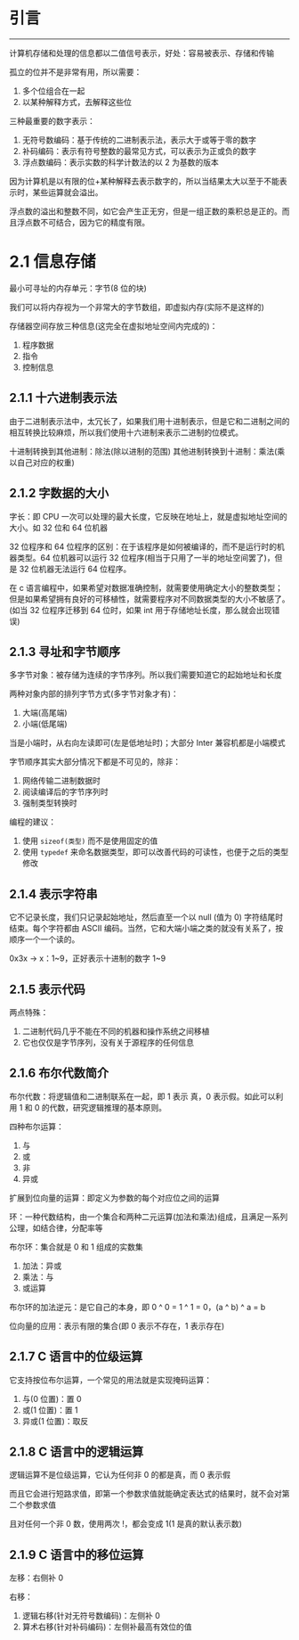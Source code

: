 # 引言
---

计算机存储和处理的信息都以二值信号表示，好处：容易被表示、存储和传输

孤立的位并不是非常有用，所以需要：
1. 多个位组合在一起
2. 以某种解释方式，去解释这些位

三种最重要的数字表示：
1. 无符号数编码：基于传统的二进制表示法，表示大于或等于零的数字
2. 补码编码：表示有符号整数的最常见方式，可以表示为正或负的数字
3. 浮点数编码：表示实数的科学计数法的以 2 为基数的版本

因为计算机是以有限的位+某种解释去表示数字的，所以当结果太大以至于不能表示时，某些运算就会溢出。

浮点数的溢出和整数不同，如它会产生正无穷，但是一组正数的乘积总是正的。而且浮点数不可结合，因为它的精度有限。

# 2.1 信息存储

最小可寻址的内存单元：字节(8 位的块)

我们可以将内存视为一个非常大的字节数组，即虚拟内存(实际不是这样的)

存储器空间存放三种信息(这完全在虚拟地址空间内完成的)：
1. 程序数据
2. 指令
3. 控制信息

## 2.1.1 十六进制表示法

由于二进制表示法中，太冗长了，如果我们用十进制表示，但是它和二进制之间的相互转换比较麻烦，所以我们使用十六进制来表示二进制的位模式。

十进制转换到其他进制：除法(除以进制的范围)
其他进制转换到十进制：乘法(乘以自己对应的权重)

## 2.1.2 字数据的大小

字长：即 CPU 一次可以处理的最大长度，它反映在地址上，就是虚拟地址空间的大小。如 32 位和 64 位机器

32 位程序和 64 位程序的区别：在于该程序是如何被编译的，而不是运行时的机器类型。64 位机器可以运行 32 位程序(相当于只用了一半的地址空间罢了)，但是 32 位机器无法运行 64 位程序。

在 c 语言编程中，如果希望对数据准确控制，就需要使用确定大小的整数类型；但是如果希望拥有良好的可移植性，就需要程序对不同数据类型的大小不敏感了。(如当 32 位程序迁移到 64 位时，如果 int 用于存储地址长度，那么就会出现错误)

## 2.1.3 寻址和字节顺序

多字节对象：被存储为连续的字节序列。所以我们需要知道它的起始地址和长度

两种对象内部的排列字节方式(多字节对象才有)：
1. 大端(高尾端)
2. 小端(低尾端)

当是小端时，从右向左读即可(左是低地址时)；大部分 Inter 兼容机都是小端模式

字节顺序其实大部分情况下都是不可见的，除非：
1. 网络传输二进制数据时
2. 阅读编译后的字节序列时
3. 强制类型转换时

编程的建议：
1. 使用 `sizeof(类型)` 而不是使用固定的值
2. 使用 `typedef` 来命名数据类型，即可以改善代码的可读性，也便于之后的类型修改

## 2.1.4 表示字符串

它不记录长度，我们只记录起始地址，然后直至一个以 null (值为 0) 字符结尾时结束。每个字符都由 ASCII 编码。当然，它和大端小端之类的就没有关系了，按顺序一个一个读的。

0x3x -> x：1~9，正好表示十进制的数字 1~9

## 2.1.5 表示代码

两点特殊：
1. 二进制代码几乎不能在不同的机器和操作系统之间移植
2. 它也仅仅是字节序列，没有关于源程序的任何信息

## 2.1.6 布尔代数简介

布尔代数：将逻辑值和二进制联系在一起，即 1 表示 真，0 表示假。如此可以利用 1 和 0 的代数，研究逻辑推理的基本原则。

四种布尔运算：
1. 与
2. 或
3. 非
4. 异或

扩展到位向量的运算：即定义为参数的每个对应位之间的运算

环：一种代数结构，由一个集合和两种二元运算(加法和乘法)组成，且满足一系列公理，如结合律，分配率等

布尔环：集合就是 0 和 1 组成的实数集
1. 加法：异或
2. 乘法：与
3. 或运算

布尔环的加法逆元：是它自己的本身，即 0 ^ 0 = 1 ^ 1 = 0，(a ^ b) ^ a = b

位向量的应用：表示有限的集合(即 0 表示不存在，1 表示存在)

## 2.1.7 C 语言中的位级运算

它支持按位布尔运算，一个常见的用法就是实现掩码运算：
1. 与(0 位置)：置 0
2. 或(1 位置)：置 1
3. 异或(1 位置)：取反

## 2.1.8 C 语言中的逻辑运算

逻辑运算不是位级运算，它认为任何非 0 的都是真，而 0 表示假

而且它会进行短路求值，即第一个参数求值就能确定表达式的结果时，就不会对第二个参数求值

且对任何一个非 0 数，使用两次 !，都会变成 1(1 是真的默认表示数)

## 2.1.9 C 语言中的移位运算

左移：右侧补 0

右移：
1. 逻辑右移(针对无符号数编码)：左侧补 0
2. 算术右移(针对补码编码)：左侧补最高有效位的值